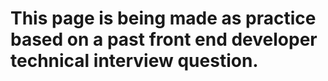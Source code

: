 # This page is being made as practice based on a past front end developer technical interview question.

